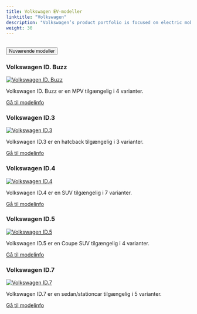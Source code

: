 ```yaml
---
title: Volkswagen EV-modeller
linktitle: "Volkswagen"
description: "Volkswagen’s product portfolio is focused on electric mobility. The last purely combustion-driven platform will be developed in 2026. After that, only electric vehicles will be developed. Even with today’s current power mix in the EU, battery-powered drive systems offer the best balance for the climate out of all drive concepts and this will continue to improve over the years to come. "
weight: 30
---
```

<!-- markdownlint-disable MD033 -->
<!-- markdownlint-disable MD010 -->


<div class="accordion" id="accordionPanelsStayOpenExample">
    <div class="accordion-item">
        <h2 class="accordion-header">
            <button class="accordion-button" type="button" data-bs-toggle="collapse" data-bs-target="#panelsStayOpen-collapseOne" aria-expanded="true" aria-controls="panelsStayOpen-collapseOne">
                        Nuværende modeller
            </button>
        </h2>
        <div id="panelsStayOpen-collapseOne" class="accordion-collapse collapse show">
            <div class="accordion-body">
    <div class="container p-3 mb-4 bg-body-tertiary rounded border">
        <h3>Volkswagen ID. Buzz</h3>
        <div class="row">
            <div class="col col-12 col-md-6">
                <a href="id._buzz">
                    <img src="https://media.evkx.net/multimedia/models/volkswagen/id._buzz/id._buzz_pro/main_1_st.jpg" class="img-fluid" alt="Volkswagen ID. Buzz" >
                </a>
            </div>
            <div class="col col-12 col-md-6"><p>
Volkswagen ID. Buzz er en MPV tilgængelig i 4 varianter.
</p>
	<a href="id._buzz/" class="btn btn-outline-primary" role="button">Gå til modelinfo</a>
		</div>
	</div>
</div>
    <div class="container p-3 mb-4 bg-body-tertiary rounded border">
        <h3>Volkswagen ID.3</h3>
        <div class="row">
            <div class="col col-12 col-md-6">
                <a href="id.3">
                    <img src="https://media.evkx.net/multimedia/models/volkswagen/id.3/id.3_pro/main_1_st.jpg" class="img-fluid" alt="Volkswagen ID.3" >
                </a>
            </div>
            <div class="col col-12 col-md-6"><p>
Volkswagen ID.3 er en hatcback tilgængelig i 3 varianter.
</p>
	<a href="id.3/" class="btn btn-outline-primary" role="button">Gå til modelinfo</a>
		</div>
	</div>
</div>
    <div class="container p-3 mb-4 bg-body-tertiary rounded border">
        <h3>Volkswagen ID.4</h3>
        <div class="row">
            <div class="col col-12 col-md-6">
                <a href="id.4">
                    <img src="https://media.evkx.net/multimedia/models/volkswagen/id.4/id.4_gtx_4motion/main_1_st.jpg" class="img-fluid" alt="Volkswagen ID.4" >
                </a>
            </div>
            <div class="col col-12 col-md-6"><p>
Volkswagen ID.4 er en SUV tilgængelig i 7 varianter.
</p>
	<a href="id.4/" class="btn btn-outline-primary" role="button">Gå til modelinfo</a>
		</div>
	</div>
</div>
    <div class="container p-3 mb-4 bg-body-tertiary rounded border">
        <h3>Volkswagen ID.5</h3>
        <div class="row">
            <div class="col col-12 col-md-6">
                <a href="id.5">
                    <img src="https://media.evkx.net/multimedia/models/volkswagen/id.5/id.5_gtx_4motion/main_1_st.jpg" class="img-fluid" alt="Volkswagen ID.5" >
                </a>
            </div>
            <div class="col col-12 col-md-6"><p>
Volkswagen ID.5 er en Coupe SUV tilgængelig i 4 varianter.
</p>
	<a href="id.5/" class="btn btn-outline-primary" role="button">Gå til modelinfo</a>
		</div>
	</div>
</div>
    <div class="container p-3 mb-4 bg-body-tertiary rounded border">
        <h3>Volkswagen ID.7</h3>
        <div class="row">
            <div class="col col-12 col-md-6">
                <a href="id.7">
                    <img src="https://media.evkx.net/multimedia/models/volkswagen/id.7/id.7_pro/main_1_st.jpg" class="img-fluid" alt="Volkswagen ID.7" >
                </a>
            </div>
            <div class="col col-12 col-md-6"><p>
Volkswagen ID.7 er en sedan/stationcar tilgængelig i 5 varianter.
</p>
	<a href="id.7/" class="btn btn-outline-primary" role="button">Gå til modelinfo</a>
		</div>
	</div>
</div>
        </div>
    </div>
</div></div>
